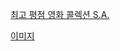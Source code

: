 [최고 평점 영화 콜렉션 S.A.](https://www.notion.so/S-A-c8e9e589b2fe472c9c4dace861542094)

[이미지](./preview.png)

